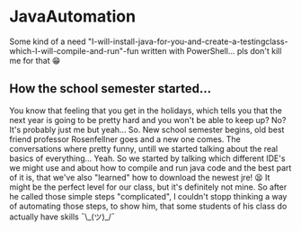 # JavaAutomation
Some kind of a need "I-will-install-java-for-you-and-create-a-testingclass-which-I-will-compile-and-run"-fun written with PowerShell... pls don't kill me for that :grin:

## How the school semester started...
You know that feeling that you get in the holidays, which tells you that the next year is going to be pretty hard and you won't be able to keep up? No? It's probably just me but yeah... So. New school semester begins, old best friend professor Rosenfellner goes and a new one comes. The conversations where pretty funny, untill we started talking about the real basics of everything... Yeah. So we started by talking which different IDE's we might use and about how to compile and run java code and the best part of it is, that we've also "learned" how to download the newest jre! :tired_face: It might be the perfect level for our class, but it's definitely not mine. So after he called those simple steps "complicated", I couldn't stopp thinking a way of automating those steps, to show him, that some students of his class do actually have skills ¯\\\_(ツ)_/¯
